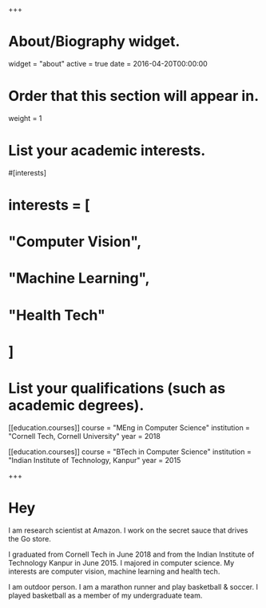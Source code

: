 +++
# About/Biography widget.
widget = "about"
active = true
date = 2016-04-20T00:00:00

# Order that this section will appear in.
weight = 1

# List your academic interests.
#[interests]
#  interests = [
#   "Computer Vision",
#    "Machine Learning",
#    "Health Tech"
#  ]

# List your qualifications (such as academic degrees).
[[education.courses]]
  course = "MEng in Computer Science"
  institution = "Cornell Tech, Cornell University"
  year = 2018

[[education.courses]]
  course = "BTech in Computer Science"
  institution = "Indian Institute of Technology, Kanpur"
  year = 2015
 
+++

# Hey

I am research scientist at Amazon. I work on the secret sauce that drives the Go store.

I graduated from Cornell Tech in June 2018 and from the Indian Institute of Technology Kanpur in June 2015. I majored in computer science. My interests are computer vision, machine learning and health tech.

I am outdoor person. I am a marathon runner and play basketball & soccer. I played basketball as a member of my undergraduate team. 